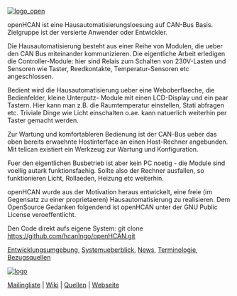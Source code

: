 [![logo_open](https://cloud.githubusercontent.com/assets/4243148/11915822/1885c376-a6b8-11e5-8410-8ad30d1e1734.png)](https://github.com/hcanIngo/openHCAN/wiki)

openHCAN ist eine Hausautomatisierungsloesung auf CAN-Bus Basis. Zielgruppe ist der versierte Anwender oder Entwickler.

Die Hausautomatisierung besteht aus einer Reihe von Modulen, die ueber den CAN Bus miteinander kommunizieren. Die eigentliche Arbeit erledigen die Controller-Module: hier sind Relais zum Schalten von 230V-Lasten und Sensoren wie Taster, Reedkontakte, Temperatur-Sensoren etc angeschlossen.

Bedient wird die Hausautomatisierung ueber eine Weboberflaeche, die Bedienfelder, kleine Unterputz- Module mit einen LCD-Display und ein paar Tastern. Hier kann man z.B. die Raumtemperatur einstellen, Stati abfragen etc. Triviale Dinge wie Licht einschalten o.ae. kann natuerlich weiterhin per Taster gemacht werden.

Zur Wartung und komfortableren Bedienung ist der CAN-Bus ueber das oben bereits erwaehnte Hostinterface an einen Host-Rechner angebunden. Mit telican existiert ein Werkzeug zur Wartung und Konfiguration.

Fuer den eigentlichen Busbetrieb ist aber kein PC noetig - die Module sind voellig autark funktionsfaehig. Sollte also der Rechner ausfallen, so funktionieren Licht, Rollaeden, Heizung etc weiterhin.

openHCAN wurde aus der Motivation heraus entwickelt, eine freie (im Gegensatz zu einer proprietaeren) Hausautomatisierung zu realisieren. Dem OpenSource Gedanken folgendend ist openHCAN unter der GNU Public License veroeffentlicht.

Den Code direkt aufs eigene System:  git clone https://github.com/hcanIngo/openHCAN.git 

[Entwicklungsumgebung](https://github.com/hcanIngo/openHCAN/wiki/entwicklungsumgebung_installieren), 
[Systemueberblick](https://github.com/hcanIngo/openHCAN/wiki/systemueberblick), 
[News](https://github.com/hcanIngo/openHCAN/wiki), 
[Terminologie](https://github.com/hcanIngo/openHCAN/wiki/terminologie), 
[Bezugsquellen](https://github.com/hcanIngo/openHCAN/wiki/bezugsquellen)


[![logo](https://cloud.githubusercontent.com/assets/4243148/11906546/aa26f62e-a5cd-11e5-9f51-9ae772fecefe.jpg)](http://hcaningo.github.io/openHCAN/)

[Mailingliste](https://groups.google.com/forum/?hl=de#!forum/openhcan) | 
[Wiki](https://github.com/hcanIngo/openHCAN/wiki) | 
[Quellen](https://github.com/hcanIngo/openHCAN) | 
[Webseite](http://hcaningo.github.io/openHCAN/)
